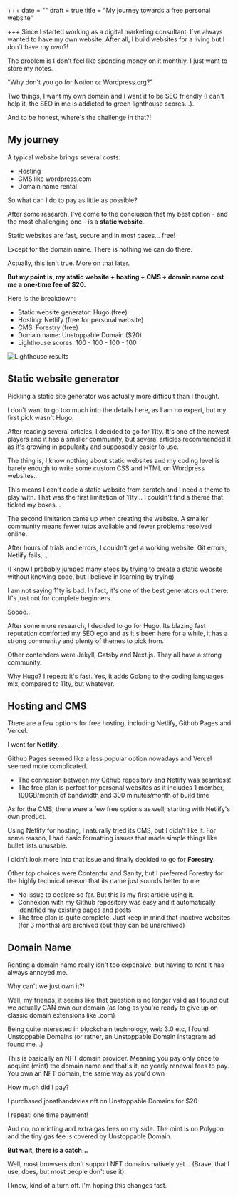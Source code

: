 +++
date = ""
draft = true
title = "My journey towards a free personal website"

+++
Since I started working as a digital marketing consultant, I´ve always wanted to have my own website. After all, I build websites for a living but I don´t have my own?!

The problem is I don't feel like spending money on it monthly. I just want to store my notes.

"Why don't you go for Notion or Wordpress.org?"

Two things, I want my own domain and I want it to be SEO friendly (I can't help it, the SEO in me is addicted to green lighthouse scores...).

And to be honest, where's the challenge in that?!

## My journey

A typical website brings several costs:

* Hosting
* CMS like wordpress.com
* Domain name rental

So what can I do to pay as little as possible?

After some research, I've come to the conclusion that my best option - and the most challenging one - is a **static website**.

Static websites are fast, secure and in most cases... free!

Except for the domain name. There is nothing we can do there.

Actually, this isn't true. More on that later.

**But my point is, my static website + hosting + CMS + domain name cost me a one-time fee of $20.**

Here is the breakdown:

* Static website generator: Hugo (free)
* Hosting: Netlify (free for personal website)
* CMS: Forestry (free)
* Domain name: Unstoppable Domain ($20)
* Lighthouse scores: 100 - 100 - 100 - 100

![Lighthouse results](/uploads/lighthouse-result.jpg "Lighthouse results")

## Static website generator

Pickling a static site generator was actually more difficult than I thought.

I don't want to go too much into the details here, as I am no expert, but my first pick wasn't Hugo.

After reading several articles, I decided to go for 11ty. It's one of the newest players and it has a smaller community, but several articles recommended it as it's growing in popularity and supposedly easier to use.

The thing is, I know nothing about static websites and my coding level is barely enough to write some custom CSS and HTML on Wordpress websites...

This means I can't code a static website from scratch and I need a theme to play with. That was the first limitation of 11ty... I couldn't find a theme that ticked my boxes...

The second limitation came up when creating the website. A smaller community means fewer tutos available and fewer problems resolved online.

After hours of trials and errors, I couldn't get a working website. Git errors, Netlify fails,...

(I know I probably jumped many steps by trying to create a static website without knowing code, but I believe in learning by trying)

I am not saying 11ty is bad. In fact, it's one of the best generators out there. It's just not for complete beginners.

Soooo...

After some more research, I decided to go for Hugo. Its blazing fast reputation comforted my SEO ego and as it's been here for a while, it has a strong community and plenty of themes to pick from.

Other contenders were Jekyll, Gatsby and Next.js. They all have a strong community.

Why Hugo? I repeat: it's fast. Yes, it adds Golang to the coding languages mix, compared to 11ty, but whatever.

## Hosting and CMS

There are a few options for free hosting, including Netlify, Github Pages and Vercel.

I went for **Netlify**.

Github Pages seemed like a less popular option nowadays and Vercel seemed more complicated.

* The connexion between my Github repository and Netlify was seamless!
* The free plan is perfect for personal websites as it includes 1 member, 100GB/month of bandwidth and 300 minutes/month of build time

As for the CMS, there were a few free options as well, starting with Netlify's own product.

Using Netlify for hosting, I naturally tried its CMS, but I didn't like it. For some reason, I had basic formatting issues that made simple things like bullet lists unusable. 

I didn't look more into that issue and finally decided to go for **Forestry**. 

Other top choices were Contentful and Sanity, but I preferred Forestry for the highly technical reason that its name just sounds better to me. 

* No issue to declare so far. But this is my first article using it.
* Connexion with my Github repository was easy and it automatically identified my existing pages and posts
* The free plan is quite complete. Just keep in mind that inactive websites (for 3 months) are archived (but they can be unarchived)

## Domain Name

Renting a domain name really isn't too expensive, but having to rent it has always annoyed me. 

Why can't we just own it?!

Well, my friends, it seems like that question is no longer valid as I found out we actually CAN own our domain (as long as you're ready to give up on classic domain extensions like .com)

Being quite interested in blockchain technology, web 3.0 etc, I found Unstoppable Domains (or rather, an Unstoppable Domain Instagram ad found me...) 

This is basically an NFT domain provider. Meaning you pay only once to acquire (mint) the domain name and that's it, no yearly renewal fees to pay. You own an NFT domain, the same way as you'd own 

How much did I pay?

I purchased jonathandavies.nft on Unstoppable Domains for $20.

I repeat: one time payment! 

And no, no minting and extra gas fees on my side. The mint is on Polygon and the tiny gas fee is covered by Unstoppable Domain.

**But wait, there is a catch...**

Well, most browsers don't support NFT domains natively yet... (Brave, that I use, does, but most people don't use it).

I know, kind of a turn off. I'm hoping this changes fast.